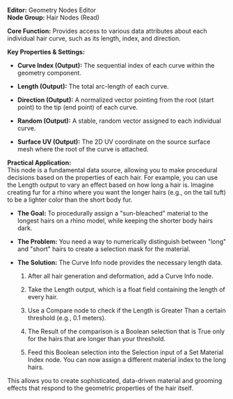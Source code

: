 **Editor:** Geometry Nodes Editor  
**Node Group:** Hair Nodes (Read)

**Core Function:** Provides access to various data attributes about each individual hair curve, such as its length, index, and direction.

**Key Properties & Settings:**

- **Curve Index (Output):** The sequential index of each curve within the geometry component.
    
- **Length (Output):** The total arc-length of each curve.
    
- **Direction (Output):** A normalized vector pointing from the root (start point) to the tip (end point) of each curve.
    
- **Random (Output):** A stable, random vector assigned to each individual curve.
    
- **Surface UV (Output):** The 2D UV coordinate on the source surface mesh where the root of the curve is attached.
    

**Practical Application:**  
This node is a fundamental data source, allowing you to make procedural decisions based on the properties of each hair. For example, you can use the Length output to vary an effect based on how long a hair is. Imagine creating fur for a rhino where you want the longer hairs (e.g., on the tail tuft) to be a lighter color than the short body fur.

- **The Goal:** To procedurally assign a "sun-bleached" material to the longest hairs on a rhino model, while keeping the shorter body hairs dark.
    
- **The Problem:** You need a way to numerically distinguish between "long" and "short" hairs to create a selection mask for the material.
    
- **The Solution:** The Curve Info node provides the necessary length data.
    
    1. After all hair generation and deformation, add a Curve Info node.
        
    2. Take the Length output, which is a float field containing the length of every hair.
        
    3. Use a Compare node to check if the Length is Greater Than a certain threshold (e.g., 0.1 meters).
        
    4. The Result of the comparison is a Boolean selection that is True only for the hairs that are longer than your threshold.
        
    5. Feed this Boolean selection into the Selection input of a Set Material Index node. You can now assign a different material index to the long hairs.
        

This allows you to create sophisticated, data-driven material and grooming effects that respond to the geometric properties of the hair itself.